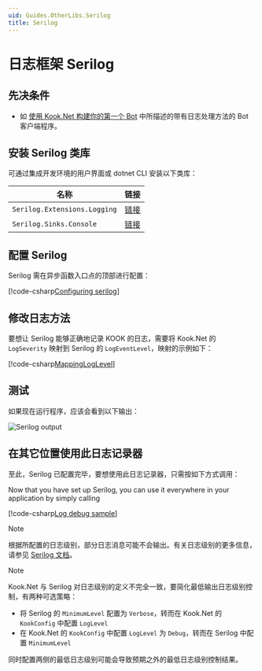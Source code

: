 ```yaml
---
uid: Guides.OtherLibs.Serilog
title: Serilog
---
```


# 日志框架 Serilog

## 先决条件

- 如 [使用 Kook.Net 构建你的第一个 Bot](xref:Guides.GettingStarted.FirstBot) 中所描述的带有日志处理方法的 Bot 客户端程序。

## 安装 Serilog 类库

可通过集成开发环境的用户界面或 dotnet CLI 安装以下类库：

|名称|链接|
|--|--|
|`Serilog.Extensions.Logging`| [链接](https://www.nuget.org/packages/Serilog.Extensions.Logging)|
|`Serilog.Sinks.Console`| [链接](https://www.nuget.org/packages/Serilog.Sinks.Console)|

## 配置 Serilog

Serilog 需在异步函数入口点的顶部进行配置：

[!code-csharp[Configuring serilog](samples/serilog/configuration.cs)]

## 修改日志方法

要想让 Serilog 能够正确地记录 KOOK 的日志，需要将 Kook.Net 的 `LogSeverity`
映射到 Serilog 的 `LogEventLevel`，映射的示例如下：

[!code-csharp[MappingLogLevel](samples/serilog/mapping.cs)]

## 测试

如果现在运行程序，应该会看到以下输出：

![Serilog output](images/serilog-output.png)

## 在其它位置使用此日志记录器

至此，Serilog 已配置完毕，要想使用此日志记录器，只需按如下方式调用：

Now that you have set up Serilog, you can use it everywhere in your application by simply calling

[!code-csharp[Log debug sample](samples/serilog/log-debug-sample.cs)]

> [!NOTE]
> 根据所配置的日志级别，部分日志消息可能不会输出。有关日志级别的更多信息，请参见
> [Serilog 文档](https://github.com/serilog/serilog/wiki/Configuration-Basics#minimum-level)。

> [!NOTE]
> Kook.Net 与 Serilog 对日志级别的定义不完全一致，要简化最低输出日志级别控制，有两种可选策略：
>
> * 将 Serilog 的 `MinimumLevel` 配置为 `Verbose`，转而在 Kook.Net 的 `KookConfig` 中配置 `LogLevel`
> * 在 Kook.Net 的 `KookConfig` 中配置 `LogLevel` 为 `Debug`，转而在 Serilog 中配置 `MinimumLevel`
>
> 同时配置两侧的最低日志级别可能会导致预期之外的最低日志级别控制结果。
